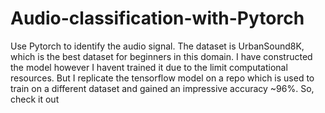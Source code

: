 # Audio-classification-with-Pytorch
Use Pytorch to identify the audio signal. The dataset is UrbanSound8K, which is the best dataset for beginners in this domain. I have constructed the model however I havent trained it due to the limit computational resources. But I replicate the tensorflow model on a repo which is used to train on a different dataset and gained an impressive accuracy ~96%. So, check it out
